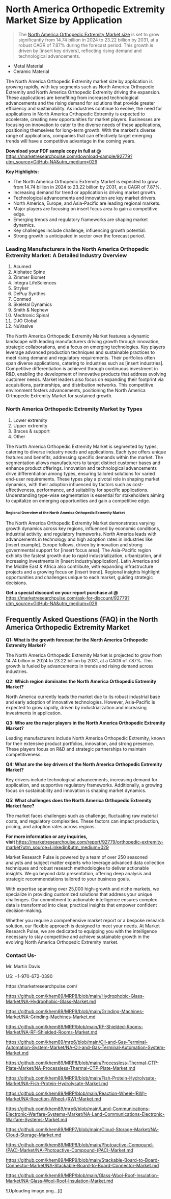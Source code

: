 <h1>North America Orthopedic Extremity Market&nbsp;Size by Application</h1><blockquote><p>The <a href="https://marketresearchpulse.com/download-sample/92779?utm_source=GitHub-NA&amp;utm_medium=029">North America Orthopedic Extremity Market size</a> is set to grow significantly from 14.74 billion in 2024 to 23.22 billion by 2031, at a robust CAGR of 7.87% during the forecast period. This growth is driven by [insert key drivers], reflecting rising demand and technological advancements.</p></blockquote><ul><li>Metal Material<li> Ceramic Material</li></ul><p>The North America Orthopedic Extremity market size by application is growing rapidly, with key segments such as North America Orthopedic Extremity and North America Orthopedic Extremity driving the expansion. These applications are benefiting from increased technological advancements and the rising demand for solutions that provide greater efficiency and sustainability. As industries continue to evolve, the need for applications in North America Orthopedic Extremity is expected to accelerate, creating new opportunities for market players. Businesses are focusing on innovation to cater to the diverse needs of these applications, positioning themselves for long-term growth. With the market's diverse range of applications, companies that can effectively target emerging trends will have a competitive advantage in the coming years.</p><p><strong>Download your PDF sample copy in full at @ </strong><a href="https://marketresearchpulse.com/download-sample/92779?utm_source=GitHub-NA&amp;utm_medium=029">https://marketresearchpulse.com/download-sample/92779?utm_source=GitHub-NA&amp;utm_medium=029</a></p><p><strong>Key Highlights: </strong></p><ul><li>The North America Orthopedic Extremity Market is expected to grow from 14.74 billion in 2024 to 23.22 billion by 2031, at a CAGR of 7.87%.</li><li>Increasing demand for trend or application is driving market growth.</li><li>Technological advancements and innovation are key market drivers.</li><li>North America, Europe, and Asia-Pacific are leading regional markets.</li><li>Major players are focusing on insert focus area to gain a competitive edge.</li><li>Emerging trends and regulatory frameworks are shaping market dynamics.</li><li>Key challenges include challenge, influencing growth potential.</li><li>Strong growth is anticipated in sector over the forecast period.</li></ul><h3>Leading Manufacturers in the North America Orthopedic Extremity Market: A Detailed Industry Overview</h3><ol><li>Acumed</li><li>Alphatec Spine</li><li>Zimmer Biomet</li><li>Integra LifeSciences</li><li>Stryker</li><li>DePuy Synthes</li><li>Conmed</li><li>Skeletal Dynamics</li><li>Smith & Nephew</li><li>Medtronic Spinal</li><li>DJO Global</li><li>NuVasive</li></ol><div class="flex max-w-full flex-col flex-grow"><div class="min-h-8 text-message flex w-full flex-col items-end gap-2 whitespace-normal break-words [.text-message+&amp;]:mt-5" dir="auto" data-message-author-role="assistant" data-message-id="fd8432e4-4910-450d-b182-61b7bfb0a01f" data-message-model-slug="gpt-4o"><div class="flex w-full flex-col gap-1 empty:hidden first:pt-[3px]"><div class="markdown prose w-full break-words dark:prose-invert light"><p>The North America Orthopedic Extremity Market features a dynamic landscape with leading manufacturers driving growth through innovation, strategic collaborations, and a focus on emerging technologies. Key players leverage advanced production techniques and sustainable practices to meet rising demand and regulatory requirements. Their portfolios often span diverse applications, catering to industries such as [insert industries]. Competitive differentiation is achieved through continuous investment in R&amp;D, enabling the development of innovative products that address evolving customer needs. Market leaders also focus on expanding their footprint via acquisitions, partnerships, and distribution networks. This competitive environment fosters advancements, positioning the North America Orthopedic Extremity Market for sustained growth.</p></div></div></div></div><h3>North America Orthopedic Extremity Market by Types</h3><ol><li>Lower extremity<li> Upper extremity<li> Braces & support<li> Other</li></ol><div class="flex max-w-full flex-col flex-grow"><div class="min-h-8 text-message flex w-full flex-col items-end gap-2 whitespace-normal break-words [.text-message+&amp;]:mt-5" dir="auto" data-message-author-role="assistant" data-message-id="084470be-0bb7-4664-bddf-5156b4f41249" data-message-model-slug="gpt-4o-mini"><div class="flex w-full flex-col gap-1 empty:hidden first:pt-[3px]"><div class="markdown prose w-full break-words dark:prose-invert light"><p>The North America Orthopedic Extremity Market is segmented by types, catering to diverse industry needs and applications. Each type offers unique features and benefits, addressing specific demands within the market. The segmentation allows manufacturers to target distinct customer bases and enhance product offerings. Innovation and technological advancements drive differentiation among types, ensuring tailored solutions for varied end-user requirements. These types play a pivotal role in shaping market dynamics, with their adoption influenced by factors such as cost-effectiveness, performance, and suitability for specific applications. Understanding type-wise segmentation is essential for stakeholders aiming to capitalize on emerging opportunities and gain a competitive edge.</p></div></div></div></div><h3><span style="font-size: 11px;">Regional Overview of the North America Orthopedic Extremity Market</span></h3><div class="flex max-w-full flex-col flex-grow"><div class="min-h-8 text-message flex w-full flex-col items-end gap-2 whitespace-normal break-words [.text-message+&amp;]:mt-5" dir="auto" data-message-author-role="assistant" data-message-id="e9038762-ce64-4e30-91c9-9bd413514231" data-message-model-slug="gpt-4o-mini"><div class="flex w-full flex-col gap-1 empty:hidden first:pt-[3px]"><div class="markdown prose w-full break-words dark:prose-invert light"><p>The North America Orthopedic Extremity Market demonstrates varying growth dynamics across key regions, influenced by economic conditions, industrial activity, and regulatory frameworks. North America leads with advancements in technology and high adoption rates in industries like [insert example]. Europe follows, driven by innovation and strong governmental support for [insert focus area]. The Asia-Pacific region exhibits the fastest growth due to rapid industrialization, urbanization, and increasing investments in [insert industry/application]. Latin America and the Middle East &amp; Africa also contribute, with expanding infrastructure projects and a growing focus on [insert trend]. Regional insights highlight opportunities and challenges unique to each market, guiding strategic decisions.</p></div></div></div></div><p><strong>Get a special discount on your report purchase at @ </strong><a href="https://marketresearchpulse.com/ask-for-discount/92779?utm_source=GitHub-NA&amp;utm_medium=029">https://marketresearchpulse.com/ask-for-discount/92779?utm_source=GitHub-NA&amp;utm_medium=029</a></p><h2>Frequently Asked Questions (FAQ) in the North America Orthopedic Extremity Market</h2><p><strong>Q1: What is the growth forecast for the North America Orthopedic Extremity Market?</strong></p><p>The North America Orthopedic Extremity Market is projected to grow from 14.74 billion in 2024 to 23.22 billion by 2031, at a CAGR of 7.87%. This growth is fueled by advancements in trends and rising demand across industries.</p><p><strong>Q2: Which region dominates the North America Orthopedic Extremity Market?</strong></p><p>North America currently leads the market due to its robust industrial base and early adoption of innovative technologies. However, Asia-Pacific is expected to grow rapidly, driven by industrialization and increasing investments in application.</p><p><strong>Q3: Who are the major players in the North America Orthopedic Extremity Market?</strong></p><p>Leading manufacturers include North America Orthopedic Extremity, known for their extensive product portfolios, innovation, and strong presence. These players focus on R&amp;D and strategic partnerships to maintain competitiveness.</p><p><strong>Q4: What are the key drivers of the North America Orthopedic Extremity Market?</strong></p><p>Key drivers include technological advancements, increasing demand for application, and supportive regulatory frameworks. Additionally, a growing focus on sustainability and innovation is shaping market dynamics.</p><p><strong>Q5: What challenges does the North America Orthopedic Extremity Market face?</strong></p><p>The market faces challenges such as challenge, fluctuating raw material costs, and regulatory complexities. These factors can impact production, pricing, and adoption rates across regions.</p><p><strong>For more information or any inquiries, visit&nbsp;</strong><a href="https://marketresearchpulse.com/report/92779/orthopedic-extremity-market?utm_source=Linkedin&utm_medium=029">https://marketresearchpulse.com/report/92779/orthopedic-extremity-market?utm_source=Linkedin&utm_medium=029</a></p><p>Market Research Pulse is powered by a team of over 250 seasoned analysts and subject matter experts who leverage advanced data collection techniques and robust research methodologies to deliver actionable insights. We go beyond data presentation, offering deep analysis and strategic recommendations tailored to your business goals.</p><p>With expertise spanning over 25,000 high-growth and niche markets, we specialize in providing customized solutions that address your unique challenges. Our commitment to actionable intelligence ensures complex data is transformed into clear, practical insights that empower confident decision-making.</p><p>Whether you require a comprehensive market report or a bespoke research solution, our flexible approach is designed to meet your needs. At Market Research Pulse, we are dedicated to equipping you with the intelligence necessary to stay competitive and achieve sustainable growth in the evolving North America Orthopedic Extremity market.</p><h3><strong>Contact Us-</strong></h3><p>Mr. Martin Davis</p><p>US: +1-970-672-0390</p><p>https://marketresearchpulse.com/</p><p><a href="https://github.com/khem89/MRP8/blob/main/Hydrophobic-Glass-Market/NA-Hydrophobic-Glass-Market.md">https://github.com/khem89/MRP8/blob/main/Hydrophobic-Glass-Market/NA-Hydrophobic-Glass-Market.md</a></p><p><a href="https://github.com/khem89/MRP9/blob/main/Grinding-Machines-Market/NA-Grinding-Machines-Market.md">https://github.com/khem89/MRP9/blob/main/Grinding-Machines-Market/NA-Grinding-Machines-Market.md</a></p><p><a href="https://github.com/khem89/MRP/blob/main/RF-Shielded-Rooms-Market/NA-RF-Shielded-Rooms-Market.md">https://github.com/khem89/MRP/blob/main/RF-Shielded-Rooms-Market/NA-RF-Shielded-Rooms-Market.md</a></p><p><a href="https://github.com/khem89/mrp6/blob/main/Oil-and-Gas-Terminal-Automation-System-Market/NA-Oil-and-Gas-Terminal-Automation-System-Market.md">https://github.com/khem89/mrp6/blob/main/Oil-and-Gas-Terminal-Automation-System-Market/NA-Oil-and-Gas-Terminal-Automation-System-Market.md</a></p><p><a href="https://github.com/khem89/MRP8/blob/main/Processless-Thermal-CTP-Plate-Market/NA-Processless-Thermal-CTP-Plate-Market.md">https://github.com/khem89/MRP8/blob/main/Processless-Thermal-CTP-Plate-Market/NA-Processless-Thermal-CTP-Plate-Market.md</a></p><p><a href="https://github.com/khem89/MRP9/blob/main/Fish-Protein-Hydrolysate-Market/NA-Fish-Protein-Hydrolysate-Market.md">https://github.com/khem89/MRP9/blob/main/Fish-Protein-Hydrolysate-Market/NA-Fish-Protein-Hydrolysate-Market.md</a></p><p><a href="https://github.com/khem89/MRP/blob/main/Reaction-Wheel-(RW)-Market/NA-Reaction-Wheel-(RW)-Market.md">https://github.com/khem89/MRP/blob/main/Reaction-Wheel-(RW)-Market/NA-Reaction-Wheel-(RW)-Market.md</a></p><p><a href="https://github.com/khem89/mrp6/blob/main/Land-Communications-Electronic-Warfare-Systems-Market/NA-Land-Communications-Electronic-Warfare-Systems-Market.md">https://github.com/khem89/mrp6/blob/main/Land-Communications-Electronic-Warfare-Systems-Market/NA-Land-Communications-Electronic-Warfare-Systems-Market.md</a></p><p><a href="https://github.com/khem89/MRP7/blob/main/Cloud-Storage-Market/NA-Cloud-Storage-Market.md">https://github.com/khem89/MRP7/blob/main/Cloud-Storage-Market/NA-Cloud-Storage-Market.md</a></p><p><a href="https://github.com/khem89/MRP8/blob/main/Photoactive-Compound-(PAC)-Market/NA-Photoactive-Compound-(PAC)-Market.md">https://github.com/khem89/MRP8/blob/main/Photoactive-Compound-(PAC)-Market/NA-Photoactive-Compound-(PAC)-Market.md</a></p><p><a href="https://github.com/khem89/MRP9/blob/main/Stackable-Board-to-Board-Connector-Market/NA-Stackable-Board-to-Board-Connector-Market.md">https://github.com/khem89/MRP9/blob/main/Stackable-Board-to-Board-Connector-Market/NA-Stackable-Board-to-Board-Connector-Market.md</a></p><p><a href="https://github.com/khem89/MRP/blob/main/Glass-Wool-Roof-Insulation-Market/NA-Glass-Wool-Roof-Insulation-Market.md">https://github.com/khem89/MRP/blob/main/Glass-Wool-Roof-Insulation-Market/NA-Glass-Wool-Roof-Insulation-Market.md</a></p>
![Uploading image.png…]()
